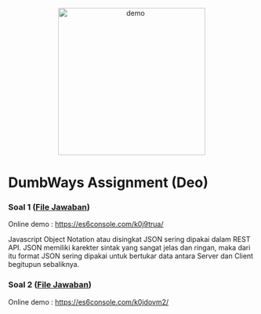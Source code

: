 <p align="center">
  <img width="300" align="center" src="https://cdn.techinasia.com/data/images/LzvV52o01nNnKw9jBzEU9yTsdLLLNINayjwdwxV3.png" alt="demo"/>
</p>

# DumbWays Assignment (Deo)

### Soal 1 ([File Jawaban](../../1.js))
Online demo : https://es6console.com/k0j9trua/

Javascript Object Notation atau disingkat JSON sering dipakai dalam REST API. 
JSON memiliki karekter sintak yang sangat jelas dan ringan, maka dari itu format JSON sering dipakai untuk bertukar data antara
Server dan Client begitupun sebaliknya. 

### Soal 2 ([File Jawaban](../../2.js))
Online demo : https://es6console.com/k0jdovm2/

